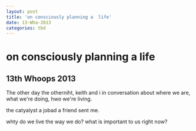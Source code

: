 ```yaml
---
layout: post
title: 'on consciously planning a  life'
date: 13-Wha-2013
categories: tbd
---
```


# on consciously planning a  life

## 13th Whoops 2013

The other day the otherniht,   keith and i in conversation about where we are, what we're doing, hwo we're living.

the catyalyst a jobad a friend sent me.

whty do we live the way we do? what is important to us right now?
